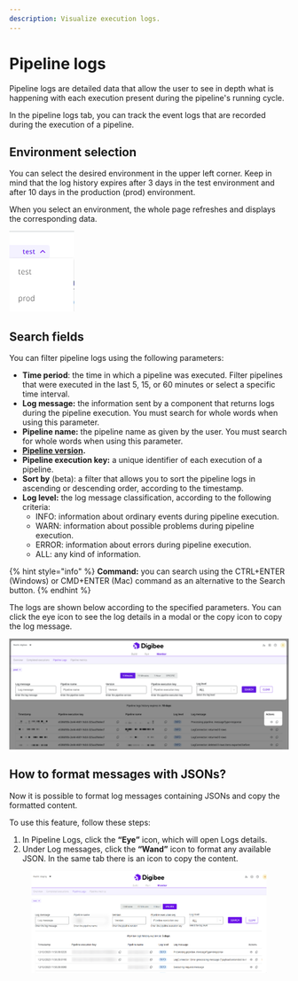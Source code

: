 ```yaml
---
description: Visualize execution logs.
---
```


# Pipeline logs

Pipeline logs are detailed data that allow the user to see in depth what is happening with each execution present during the pipeline's running cycle.

In the pipeline logs tab, you can track the event logs that are recorded during the execution of a pipeline.

## Environment selection <a href="#h_86e7473448" id="h_86e7473448"></a>

You can select the desired environment in the upper left corner. Keep in mind that the log history expires after 3 days in the test environment and after 10 days in the production (prod) environment.

When you select an environment, the whole page refreshes and displays the corresponding data.

![](<../.gitbook/assets/ambiente seleção (1).png>)

## Search fields <a href="#h_f6b9a8f0a6" id="h_f6b9a8f0a6"></a>

You can filter pipeline logs using the following parameters:

* **Time period**: the time in which a pipeline was executed. Filter pipelines that were executed in the last 5, 15, or 60 minutes or select a specific time interval.
* **Log message:** the information sent by a component that returns logs during the pipeline execution. You must search for whole words when using this parameter.
* **Pipeline name:** the pipeline name as given by the user. You must search for whole words when using this parameter.
* [**Pipeline version**](https://docs.digibee.com/help-center/build/pipelines/pipelines-version-history)**.**
* **Pipeline execution key:** a unique identifier of each execution of a pipeline.
* **Sort by** (beta): a filter that allows you to sort the pipeline logs in ascending or descending order, according to the timestamp.
* **Log level:** the log message classification, according to the following criteria:
  * INFO: information about ordinary events during pipeline execution.
  * WARN: information about possible problems during pipeline execution.
  * ERROR: information about errors during pipeline execution.
  * ALL: any kind of information.

{% hint style="info" %}
**Command:** you can search using the CTRL+ENTER (Windows) or CMD+ENTER (Mac) command as an alternative to the Search button.
{% endhint %}

The logs are shown below according to the specified parameters. You can click the eye icon to see the log details in a modal or the copy icon to copy the log message.

![](<../.gitbook/assets/EN (3).png>)

## How to format messages with JSONs?&#x20;

Now it is possible to format log messages containing JSONs and copy the formatted content.&#x20;

To use this feature, follow these steps:

1. In Pipeline Logs, click the **“Eye”** icon, which will open Logs details.
2. Under Log messages, click the **“Wand”** icon to format any available JSON. In the same tab there is an icon to copy the content.

<figure><img src="../.gitbook/assets/Format JSON EN.gif" alt=""><figcaption></figcaption></figure>
